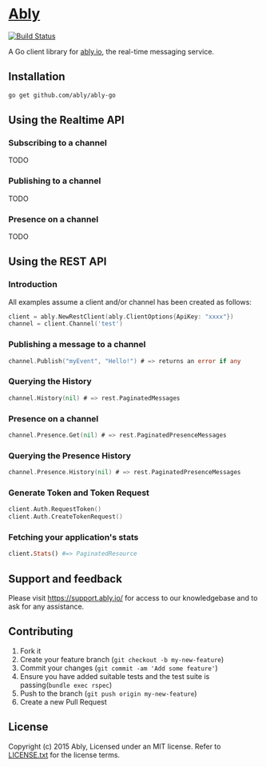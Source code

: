 # [Ably](https://ably.io)

[![Build Status](https://travis-ci.org/ably/ably-go.png)](https://travis-ci.org/ably/ably-go)

A Go client library for [ably.io](https://ably.io), the real-time messaging service.

## Installation

```bash
go get github.com/ably/ably-go
```

## Using the Realtime API

### Subscribing to a channel

TODO

### Publishing to a channel

TODO

### Presence on a channel

TODO

## Using the REST API

### Introduction

All examples assume a client and/or channel has been created as follows:

```go
client = ably.NewRestClient(ably.ClientOptions{ApiKey: "xxxx"})
channel = client.Channel('test')
```

### Publishing a message to a channel

```go
channel.Publish("myEvent", "Hello!") # => returns an error if any
```

### Querying the History

```go
channel.History(nil) # => rest.PaginatedMessages
```

### Presence on a channel

```go
channel.Presence.Get(nil) # => rest.PaginatedPresenceMessages
```

### Querying the Presence History

```go
channel.Presence.History(nil) # => rest.PaginatedPresenceMessages
```

### Generate Token and Token Request

```go
client.Auth.RequestToken()
client.Auth.CreateTokenRequest()
```

### Fetching your application's stats

```ruby
client.Stats() #=> PaginatedResource
```

## Support and feedback

Please visit https://support.ably.io/ for access to our knowledgebase and to ask for any assistance.

## Contributing

1. Fork it
2. Create your feature branch (`git checkout -b my-new-feature`)
3. Commit your changes (`git commit -am 'Add some feature'`)
4. Ensure you have added suitable tests and the test suite is passing(`bundle exec rspec`)
4. Push to the branch (`git push origin my-new-feature`)
5. Create a new Pull Request

## License

Copyright (c) 2015 Ably, Licensed under an MIT license.  Refer to [LICENSE.txt](LICENSE.txt) for the license terms.
